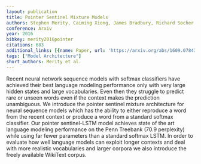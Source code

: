 ```yaml
---
layout: publication
title: Pointer Sentinel Mixture Models
authors: Stephen Merity, Caiming Xiong, James Bradbury, Richard Socher
conference: Arxiv
year: 2016
bibkey: merity2016pointer
citations: 683
additional_links: [{name: Paper, url: 'https://arxiv.org/abs/1609.07843'}]
tags: ["Model Architecture"]
short_authors: Merity et al.
---
```

Recent neural network sequence models with softmax classifiers have achieved
their best language modeling performance only with very large hidden states and
large vocabularies. Even then they struggle to predict rare or unseen words
even if the context makes the prediction unambiguous. We introduce the pointer
sentinel mixture architecture for neural sequence models which has the ability
to either reproduce a word from the recent context or produce a word from a
standard softmax classifier. Our pointer sentinel-LSTM model achieves state of
the art language modeling performance on the Penn Treebank (70.9 perplexity)
while using far fewer parameters than a standard softmax LSTM. In order to
evaluate how well language models can exploit longer contexts and deal with
more realistic vocabularies and larger corpora we also introduce the freely
available WikiText corpus.